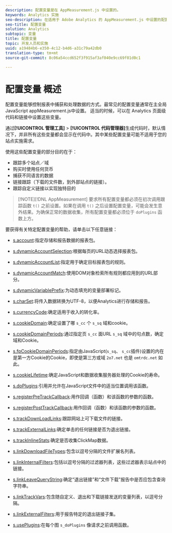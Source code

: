 ```yaml
---
description: 配置变量是在 AppMeasurement.js 中设置的。
keywords: Analytics 实施
seo-description: 在适用于 Adobe Analytics 的 AppMeasurement.js 中设置的配置变量
seo-title: 配置变量
solution: Analytics
subtopic: 变量
title: 配置变量
topic: 开发人员和实施
uuid: a19484b6-e350-4c12-b4d6-a31c79a42db0
translation-type: tm+mt
source-git-commit: 8c06a54ccd652f3f915af3af040e9cc69f01d0c1

---
```



# 配置变量 概述

配置变量能够控制报表中捕获和处理数据的方式。最常见的配置变量通常在主全局JavaScript appMeasurement.js中设置。 适当的时候，可以在 Analytics 页面级代码和链接中设置这些变量。

通过&#x200B;**[!UICONTROL 管理工具]** &gt; **[!UICONTROL 代码管理器]**&#x200B;生成代码时，默认情况下，并非所有这些变量都会显示在代码中。其中某些配置变量可能不适用于您的站点实施需求。

使用这些配置变量的部分目的在于：

* 跟踪多个站点／域
* 购买时使用任何货币
* 捕获不同语言的数据
* 链接跟踪（下载的文件数，到外部站点的链接）。
* 跟踪自定义链接以实现独特目的

> [!NOTE][!DNL AppMeasurement] 要求所有配置变量都必须在初次调用跟踪函数 `t()` 之前设置。如果在调用 `t()` 之后设置配置变量，可能会发生意外结果。为确保正常的数据收集，所有配置变量都必须位于 `doPlugins` 函数上方。

要获得有关特定配置变量的帮助，请单击以下任意链接：

* [s.account](https://docs.adobe.com/content/help/en/analytics/implementation/javascript-implementation/variables-analytics-reporting/config-var/s-account.html):指定存储和报告数据的报表包。

* [s.dynamicAccountSelection](https://docs.adobe.com/content/help/en/analytics/implementation/javascript-implementation/variables-analytics-reporting/config-var/s-dynaccsel.html):根据每页的URL动态选择报表包。

* [s.dynamicAccountList](https://docs.adobe.com/content/help/en/analytics/implementation/javascript-implementation/variables-analytics-reporting/config-var/s-dynacclist.html):指定用于确定目标报表包的规则。

* [s.dynamicAccountMatch](https://docs.adobe.com/content/help/en/analytics/implementation/javascript-implementation/variables-analytics-reporting/config-var/s-dynaccmatch.html):使用DOM对象检索所有规则都应用到的URL部分。

* [s.dynamicVariablePrefix](https://docs.adobe.com/content/help/en/analytics/implementation/javascript-implementation/variables-analytics-reporting/config-var/s-dynvarprefix.html):为动态填充的变量部署标记。

* [s.charSet](https://docs.adobe.com/content/help/en/analytics/implementation/javascript-implementation/variables-analytics-reporting/config-var/s-charset.html):将传入数据转换为UTF-8，以便Analytics进行存储和报告。

* [s.currencyCode](https://docs.adobe.com/content/help/en/analytics/implementation/javascript-implementation/variables-analytics-reporting/config-var/s-currcode.html):确定适用于收入的转化率。

* [s.cookieDomain](https://docs.adobe.com/content/help/en/analytics/implementation/javascript-implementation/variables-analytics-reporting/config-var/s-cookdom.html):确定设置了哪 `s_cc` 个 `s_sq` 域和cookie。

* [s.cookieDomainPeriods](https://docs.adobe.com/content/help/en/analytics/implementation/javascript-implementation/variables-analytics-reporting/config-var/s-cookdomperiods.html):通过指定页 `s_cc` 面URL `s_sq` 域中的句点数，确定域和Cookie。

* [s.fpCookieDomainPeriods](https://docs.adobe.com/content/help/en/analytics/implementation/javascript-implementation/variables-analytics-reporting/config-var/s-fpcookdomperiods.html):指定由JavaScript(`s_sq`、 `s_cc`插件)设置的内在是第一方Cookie的Cookie，即使是第三方或域 `2o7.net` 也是 `omtrdc.net` 如此。

* [s.cookieLifetime](https://docs.adobe.com/content/help/en/analytics/implementation/javascript-implementation/variables-analytics-reporting/config-var/s-cooklifetime.html):确定JavaScript和数据收集服务器处理的Cookie的寿命。

* [s.doPlugins](https://docs.adobe.com/content/help/en/analytics/implementation/javascript-implementation/variables-analytics-reporting/config-var/s-doplugins.html):引用并允许在JavaScript文件中的适当位置调用该函数。

* [s.registerPreTrackCallback](https://docs.adobe.com/content/help/en/analytics/implementation/javascript-implementation/variables-analytics-reporting/config-var/s-regpretrackcback.html):用作回调（函数）和该函数的参数的函数。

* [s.registerPostTrackCallback](https://docs.adobe.com/content/help/en/analytics/implementation/javascript-implementation/variables-analytics-reporting/config-var/s-regpretrackcback.html):用作回调（函数）和该函数的参数的函数。

* [s.trackDownLoadLinks](https://docs.adobe.com/content/help/en/analytics/implementation/javascript-implementation/variables-analytics-reporting/config-var/s-trackdnloadlinks.html):跟踪网站上可下载文件的链接。

* [s.trackExternalLinks](https://docs.adobe.com/content/help/en/analytics/implementation/javascript-implementation/variables-analytics-reporting/config-var/s-trackextlinks.html):确定单击的任何链接是否为退出链接。

* [s.trackInlineStats](https://docs.adobe.com/content/help/en/analytics/implementation/javascript-implementation/variables-analytics-reporting/config-var/s-trackinlinestats.html):确定是否收集ClickMap数据。

* [s.linkDownloadFileTypes](https://docs.adobe.com/content/help/en/analytics/implementation/javascript-implementation/variables-analytics-reporting/config-var/s-linkdownldftype.html):包含以逗号分隔的文件扩展名列表。

* [s.linkInternalFilters](https://docs.adobe.com/content/help/en/analytics/implementation/javascript-implementation/variables-analytics-reporting/config-var/s-trackintfilters.html):包括以逗号分隔的过滤器列表，这些过滤器表示站点中的链接。

* [s.linkLeaveQueryString](https://docs.adobe.com/content/help/en/analytics/implementation/javascript-implementation/variables-analytics-reporting/config-var/s-linklvqrystring.html):确定“退出链接”和“文件下载”报告中是否应包含查询字符串。

* [s.linkTrackVars](https://docs.adobe.com/content/help/en/analytics/implementation/javascript-implementation/variables-analytics-reporting/config-var/s-linktrackvars.html):包含随自定义、退出和下载链接发送的变量列表，以逗号分隔。

* [s.linkExternalFilters](https://docs.adobe.com/content/help/en/analytics/implementation/javascript-implementation/variables-analytics-reporting/config-var/s-linkextfilters.html):用于报告特定的退出链接子集。

* [s.usePlugins](https://docs.adobe.com/content/help/en/analytics/implementation/javascript-implementation/variables-analytics-reporting/config-var/s-useplugins.html):在每个图 `s_doPlugins` 像请求之前调用函数。
